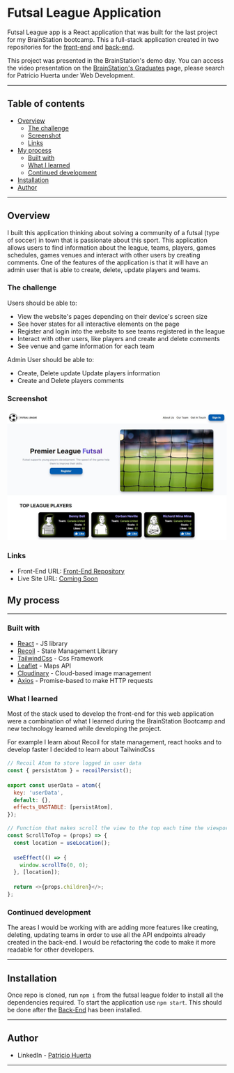 # Futsal League Application

Futsal League app is a React application that was built for the last project for my BrainStation bootcamp.
This a full-stack application created in two repositories for the [front-end](https://github.com/HpatricioH/futsal-league-client-side) and [back-end](https://github.com/HpatricioH/futsal-league-server-side).

This project was presented in the BrainStation's demo day. You can access the video presentation on the [BrainStation's Graduates](https://brainstation.io/hiring-brainstation-graduates) page, please search for Patricio Huerta under Web Development.

---

## Table of contents

- [Overview](#overview)
  - [The challenge](#the-challenge)
  - [Screenshot](#screenshot)
  - [Links](#links)
- [My process](#my-process)
  - [Built with](#built-with)
  - [What I learned](#what-i-learned)
  - [Continued development](#continued-development)
- [Installation](#Installation)
- [Author](#author)

---

## Overview

I built this application thinking about solving a community of a futsal
(type of soccer) in town that is passionate about this sport.
This application allows users to find information about the league, teams,
players, games schedules, games venues and interact with other users by creating
comments. One of the features of the application is that it will have an admin user that is able to create, delete, update players and teams.

### **The challenge**

Users should be able to:

- View the website's pages depending on their device's screen size
- See hover states for all interactive elements on the page
- Register and login into the website to see teams registered in the league
- Interact with other users, like players and create and delete comments
- See venue and game information for each team

Admin User should be able to:

- Create, Delete update Update players information
- Create and Delete players comments

### **Screenshot**

![](preview.JPG)

### **Links**

- Front-End URL: [Front-End Repository](https://github.com/HpatricioH/futsal-league-client-side)
- Live Site URL: [Coming Soon](https://your-live-site-url.com)

## My process

---

### **Built with**

- [React](https://reactjs.org/) - JS library
- [Recoil](https://recoiljs.org/) - State Management Library
- [TailwindCss](https://tailwindcss.com/) - Css Framework
- [Leaflet](https://leafletjs.com/) - Maps API
- [Cloudinary](https://cloudinary.com/home-102622) - Cloud-based image management
- [Axios](https://axios-http.com/docs/intro) - Promise-based to make HTTP requests

### **What I learned**

Most of the stack used to develop the front-end for this web application were a combination of what I learned during the BrainStation Bootcamp and new technology learned
while developing the project.

For example I learn about Recoil for state management, react hooks and to develop faster I decided to learn about TailwindCss

```javaScript
// Recoil Atom to store logged in user data
const { persistAtom } = recoilPersist();

export const userData = atom({
  key: 'userData',
  default: {},
  effects_UNSTABLE: [persistAtom],
});
```

```javascript
// Function that makes scroll the view to the top each time the viewport changes
const ScrollToTop = (props) => {
  const location = useLocation();

  useEffect(() => {
    window.scrollTo(0, 0);
  }, [location]);

  return <>{props.children}</>;
};
```

### **Continued development**

The areas I would be working with are adding more features like creating, deleting, updating teams in order to use all the API endpoints
already created in the back-end.
I would be refactoring the code to make it more readable for other developers.

---

## Installation

Once repo is cloned, run `npm i` from the futsal league folder to install all the dependencies required.
To start the application use `npm start`.
This should be done after the [Back-End](https://github.com/HpatricioH/futsal-league-client-side) has been installed.

---

## Author

<!-- - Website - [Patricio Huerta]() -->

- LinkedIn - [Patricio Huerta](https://linkedin.com/in/patricio-huerta)

---
